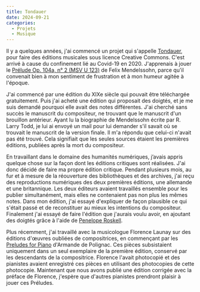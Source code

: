 ```yaml
---
title: Tondauer
date: 2024-09-21
categories:
  - Projets
  - Musique
---
```


Il y a quelques années, j'ai commencé un projet qui s'appelle [Tondauer](https://tondauer.art/fr/), pour faire des éditions musicales sous licence Creative Commons. C'est arrivé à cause du confinement lié au Covid-19 en 2020. J'apprenais à jouer le
[Prélude Op. 104a, n° 2 (MSV U 123)](https://tondauer.art/fr/2021/03/mendelssohn-prelude-mwv-u-123/) de Felix Mendelssohn, parce qu'il convenait bien à mon sentiment de frustration et à mon humeur agitée à l'époque.

J'ai commencé par une édition du XIXe siècle qui pouvait être téléchargée gratuitement. Puis j'ai acheté une édition qui proposait des doigtés, et je me suis demandé pourquoi elle avait des notes différentes. J'ai cherché sans succès le manuscrit du compositeur, ne trouvant que le manuscrit d'un brouillon antérieur. Ayant lu la biographie de Mendelssohn écrite par R. Larry Todd, je lui ai envoyé un mail pour lui demander s'il savait où se trouvait le manuscrit de la version finale. Il m'a répondu que celui-ci n'avait pas été trouvé. Cela signifiait que les seules sources étaient les premières éditions, publiées après la mort du compositeur.

En travaillant dans le domaine des humanités numériques, j’avais appris quelque chose sur la façon dont les éditions critiques sont réalisées. J'ai donc décidé de faire ma propre édition critique. Pendant plusieurs mois, au fur et à mesure de la réouverture des bibliothèques et des archives, j'ai reçu des reproductions numériques des deux premières éditions, une allemande et une britannique. Les deux éditeurs avaient travaillés ensemble pour les publier simultanément, mais elles ne contenaient pas non plus les mêmes notes. Dans mon édition, j'ai essayé d'expliquer de façon plausible ce qui s'était passé et de reconstituer au mieux les intentions du compositeur. Finalement j'ai essayé de faire l'édition que j'aurais voulu avoir, en ajoutant des doigtés grâce à l'aide de [Penelope Roskell](https://www.roskellacademy.com/).

Plus récemment, j'ai travaillé avec la musicologue Florence Launay sur des éditions d'œuvres oubliées de compositrices, en commençant par les [Preludes for Piano](https://tondauer.art/2022/10/polignac-preludes/) d'Armande de Polignac. Ces pièces subsistaient uniquement dans un seul exemplaire de la première édition, conservé par les descendants de la compositrice. Florence l'avait photocopié et des pianistes avaient enregistré ces pièces en utilisant des photocopies de cette photocopie. Maintenant que nous avons publié une édition corrigée avec la préface de Florence, j'espère que d'autres pianistes prendront plaisir à jouer ces Préludes.